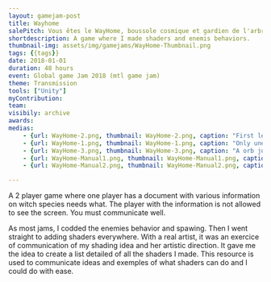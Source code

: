 ```yaml
---
layout: gamejam-post
title: Wayhome
salePitch: Vous êtes le WayHome, boussole cosmique et gardien de l'arbre de la connaissance. Work together to help travelers while protecting the fruit of knowledge.
shortdescription: A game where I made shaders and enemis behaviors.
thumbnail-img: assets/img/gamejams/WayHome-Thumbnail.png
tags: {{tags}}
date: 2018-01-01
duration: 48 hours
event: Global game Jam 2018 (mtl game jam)
theme: Transmission
tools: ["Unity"]
myContribution: 
team: 
visibily: archive
awards: 
medias: 
    - {url: WayHome-2.png, thumbnail: WayHome-2.png, caption: "First level."}
    - {url: WayHome-1.png, thumbnail: WayHome-1.png, caption: "Only une orb of life remaining."}
    - {url: WayHome-3.png, thumbnail: WayHome-3.png, caption: "A orb just fall."}
    - {url: WayHome-Manual1.png, thumbnail: WayHome-Manual1.png, caption: "Second player manual page 1 (french version)."}
    - {url: WayHome-Manual2.png, thumbnail: WayHome-Manual2.png, caption: "Second player manual page 2."}

---
```

A 2 player game where one player has a document with various information on witch species needs what. The player with the information is not allowed to see the screen. You must communicate well.

As most jams, I codded the enemies behavior and spawing. Then I went straight to adding shaders everywhere. With a real artist, it was an exercice of communication of my shading idea and her artistic direction. It gave me the idea to create a list detailed of all the shaders I made. This resource is used to communicate ideas and exemples of what shaders can do and I could do with ease.